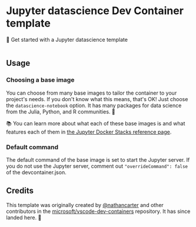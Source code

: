 # Jupyter datascience Dev Container template

🚀 Get started with a Jupyter datascience template

<p align=center>
  <img src="">
</p>

## Usage

### Choosing a base image

You can choose from many base images to tailor the container to your project's needs.
If you don't know what this means, that's OK! Just choose the `datascience-notebook` option.
It has many packages for data science from the Julia, Python, and R communities. 🚀

📚 You can learn more about what each of these base images is and what features each of them
in [the Jupyter Docker Stacks reference page].

### Default command

The default command of the base image is set to start the Jupyter server.
If you do not use the Jupyter server, comment out `"overrideCommand": false` of the devcontainer.json.

## Credits

This template was originally created by [@nathancarter]
and other contributors in the [microsoft/vscode-dev-containers] repository.
It has since landed here. 🌠

<!-- prettier-ignore-start -->
[@nathancarter]: https://github.com/nathancarter
[the Jupyter Docker Stacks reference page]: https://jupyter-docker-stacks.readthedocs.io/en/latest/using/selecting.html
[microsoft/vscode-dev-containers]: https://github.com/microsoft/vscode-dev-containers
<!-- prettier-ignore-end -->
